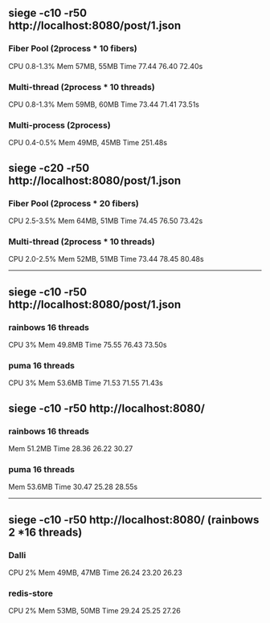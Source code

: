 ## siege -c10 -r50 http://localhost:8080/post/1.json

### Fiber Pool (2process * 10 fibers)
CPU 0.8-1.3%
Mem 57MB, 55MB
Time 77.44 76.40 72.40s

### Multi-thread (2process * 10 threads)
CPU 0.8-1.3%
Mem 59MB, 60MB
Time 73.44 71.41 73.51s

### Multi-process (2process)
CPU 0.4-0.5%
Mem 49MB, 45MB
Time 251.48s

## siege -c20 -r50 http://localhost:8080/post/1.json

### Fiber Pool (2process * 20 fibers)
CPU 2.5-3.5%
Mem 64MB, 51MB
Time 74.45 76.50 73.42s

### Multi-thread (2process * 10 threads)
CPU 2.0-2.5%
Mem 52MB, 51MB
Time 73.44 78.45 80.48s

---

## siege -c10 -r50 http://localhost:8080/post/1.json

### rainbows 16 threads
CPU 3%
Mem 49.8MB
Time 75.55 76.43 73.50s

### puma 16 threads
CPU 3%
Mem 53.6MB
Time 71.53 71.55 71.43s

## siege -c10 -r50 http://localhost:8080/

### rainbows 16 threads
Mem 51.2MB
Time 28.36 26.22 30.27

### puma 16 threads
Mem 53.6MB
Time 30.47 25.28 28.55s

---

## siege -c10 -r50 http://localhost:8080/ (rainbows 2 *16 threads)

### Dalli
CPU 2%
Mem 49MB, 47MB
Time 26.24 23.20 26.23

### redis-store
CPU 2%
Mem 53MB, 50MB
Time 29.24 25.25 27.26 
